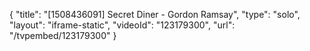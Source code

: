 {
    "title": "[1508436091] Secret Diner - Gordon Ramsay",
    "type": "solo",
    "layout": "iframe-static",
    "videoId": "123179300",
    "url": "\/tvpembed\/123179300"
}